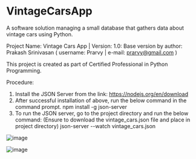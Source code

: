 # VintageCarsApp
A software solution managing a small database that gathers data about vintage cars using Python.

Project Name: Vintage Cars App | Version: 1.0: Base version by author: Prakash Srinivasan ( username: Prarvy | e-mail: prarvy@gmail.com )

This project is created as part of Certified Professional in Python Programming.

Procedure:
1. Install the JSON Server from the link: https://nodejs.org/en/download
2. After successful installation of above, run the below command in the command prompt.
npm install -g json-server
3. To run the JSON server, go to the project directory and run the below command: (Ensure to download the vintage_cars.json file and place in project directory)
json-server --watch vintage_cars.json

![image](https://github.com/Prarvy/VintageCarsApp/assets/134375021/d7910855-b46d-44e1-938b-14e5de9e0334)

![image](https://github.com/Prarvy/VintageCarsApp/assets/134375021/605e9236-438c-45a6-b41b-0b4c52b1dc9f)

